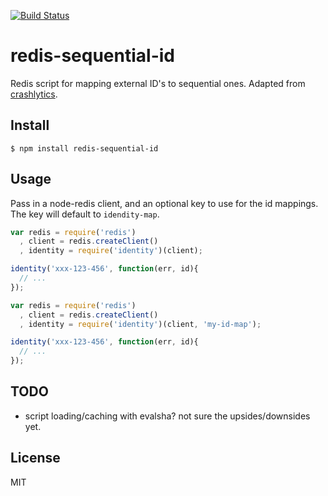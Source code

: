 [![Build Status](https://travis-ci.org/gjohnson/redis-sequential-id.png)](https://travis-ci.org/gjohnson/redis-sequential-id)

# redis-sequential-id

Redis script for mapping external ID's to sequential ones. Adapted from [crashlytics](http://www.slideshare.net/crashlytics/crashlytics-on-redis-analytics).

## Install

```shell
$ npm install redis-sequential-id
```

## Usage

Pass in a node-redis client, and an optional key to use for the id mappings. The key will default to `idendity-map`.

```javascript
var redis = require('redis')
  , client = redis.createClient()
  , identity = require('identity')(client);

identity('xxx-123-456', function(err, id){
  // ...
});
```


```javascript
var redis = require('redis')
  , client = redis.createClient()
  , identity = require('identity')(client, 'my-id-map');

identity('xxx-123-456', function(err, id){
  // ...
});
```

## TODO

  - script loading/caching with evalsha? not sure the upsides/downsides yet.

## License

MIT